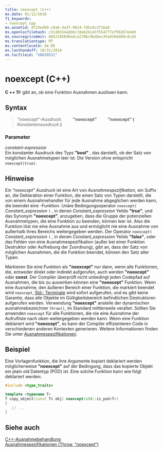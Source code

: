 ```yaml
---
title: noexcept (C++)
ms.date: 01/12/2018
f1_keywords:
- noexcept_cpp
ms.assetid: df24edb9-c6a6-4e37-9914-fd5c0c3716a8
ms.openlocfilehash: c314b554abb6c10e62b143f554777af50267e4e0
ms.sourcegitcommit: 6052185696adca270bc9bdbec45a626dd89cdcdd
ms.translationtype: MT
ms.contentlocale: de-DE
ms.lasthandoff: 10/31/2018
ms.locfileid: "50620531"
---
```

# <a name="noexcept-c"></a>noexcept (C++)

**C ++ 11:** gibt an, ob eine Funktion Ausnahmen auslösen kann.

## <a name="syntax"></a>Syntax

> *"noexcept"-Ausdruck*: &nbsp; &nbsp; &nbsp; &nbsp; **"noexcept"** &nbsp; &nbsp; &nbsp; &nbsp; **"noexcept" (** *Konstantenausdruck* **)**

### <a name="parameters"></a>Parameter

*constant-expression*<br/>
Ein konstanter Ausdruck des Typs **"bool"** , das darstellt, ob der Satz von möglichen Ausnahmetypen leer ist. Die Version ohne entspricht `noexcept(true)`.

## <a name="remarks"></a>Hinweise

Ein *"noexcept" Ausdruck* ist eine Art von *Ausnahmespezifikation*, ein Suffix an, die Deklaration einer Funktion, die einen Satz von Typen darstellt, die von einem Ausnahmehandler für jede Ausnahme abgeglichen werden kann, die beendet eine -Funktion. Unäre Bedingungsoperator `noexcept(` *Constant_expression* `)` , in denen *Constant_expression* Yeilds **"true"**, und das Synonym **"noexcept"**, anzugeben, dass die Gruppe der potenziellen Ausnahmetypen, die eine Funktion zu beenden, können leer ist. Also die Funktion löst nie eine Ausnahme aus und ermöglicht nie eine Ausnahme von außerhalb ihres Bereichs weitergegeben werden. Der Operator `noexcept(` *Constant_expression* `)` , in denen *Constant_expression* Yeilds **"false"**, oder das Fehlen von eine Ausnahmespezifikation (außer bei einer Funktion Destruktor oder Aufhebung der Zuordnung), gibt an, dass der Satz von möglichen Ausnahmen, die die Funktion beendet, können den Satz aller Typen.

Markieren Sie eine Funktion als **"noexcept"** nur dann, wenn alle Funktionen, die, entweder direkt oder indirekt aufgerufen, auch werden **"noexcept"** oder **const**. Der Compiler überprüft nicht unbedingt jeden Codepfad auf Ausnahmen, die bis zu auswirken können eine **"noexcept"** Funktion. Wenn eine Ausnahme, den äußeren Bereich einer Funktion, die markiert beendet wird `noexcept`, [Std:: Terminate](../standard-library/exception-functions.md#terminate) wird sofort aufgerufen, und es gibt keine Garantie, dass alle Objekte im Gültigkeitsbereich befindlichen Destruktoren aufgerufen werden. Verwendung **"noexcept"** anstelle der dynamischen ausnahmebezeichner `throw()`, im Standard mittlerweile veraltet. Sollten Sie anwenden `noexcept` für alle Funktionen, die nie eine Ausnahme der Aufrufliste nach oben weitergegeben werden kann. Wenn eine Funktion deklariert wird **"noexcept"**, es kann der Compiler effizienteren Code in verschiedenen anderen Kontexten generieren. Weitere Informationen finden Sie unter [Ausnahmespezifikationen](exception-specifications-throw-cpp.md).

## <a name="example"></a>Beispiel

Eine Vorlagenfunktion, die ihre Argumente kopiert deklariert werden möglicherweise **"noexcept"** auf der Bedingung, dass das kopierte Objekt ein plain old Datentyp (POD) ist. Eine solche Funktion kann wie folgt deklariert werden:

```cpp
#include <type_traits>

template <typename T>
T copy_object(const T& obj) noexcept(std::is_pod<T>)
{
   // ...
}
```

## <a name="see-also"></a>Siehe auch

[C++-Ausnahmebehandlung](cpp-exception-handling.md)<br/>
[Ausnahmespezifikationen (Throw, "noexcept")](exception-specifications-throw-cpp.md)